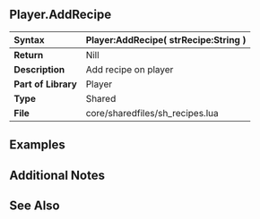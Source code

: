 ## Player.AddRecipe ##

| **Syntax** | Player:AddRecipe( strRecipe:String ) |
|:-----------|:-------------------------------------|
| **Return** | Nill |
| **Description** | Add recipe on player |
| **Part of Library** | Player |
| **Type** | Shared |
| **File** | core/sharedfiles/sh\_recipes.lua |

## Examples ##

## Additional Notes ##

## See Also ##